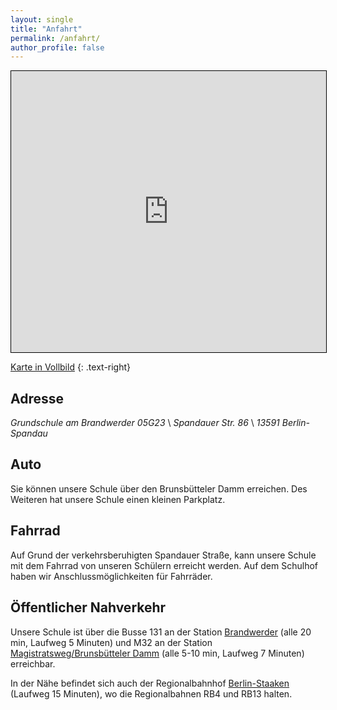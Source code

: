```yaml
---
layout: single
title: "Anfahrt"
permalink: /anfahrt/
author_profile: false
---
```


<iframe width="100%" height="450" frameborder="0" scrolling="no" marginheight="0" marginwidth="0" src="https://www.openstreetmap.org/export/embed.html?bbox=13.146761655807497%2C52.53412596404701%2C13.158713579177858%2C52.53803500223838&amp;layer=mapnik&amp;marker=52.53608052664509%2C13.152737617492676" style="border: 1px solid black"></iframe>

[Karte in Vollbild](https://www.openstreetmap.org/?mlat=52.53608&amp;mlon=13.15274#map=17/52.53608/13.15274&amp;layers=N)
{: .text-right}

## Adresse

*Grundschule am Brandwerder 05G23* \\
*Spandauer Str. 86* \\
*13591 Berlin-Spandau*

## Auto

Sie können unsere Schule über den Brunsbütteler Damm erreichen. Des Weiteren hat
unsere Schule einen kleinen Parkplatz.

## Fahrrad

Auf Grund der verkehrsberuhigten Spandauer Straße, kann unsere Schule mit dem
Fahrrad von unseren Schülern erreicht werden. Auf dem Schulhof haben wir
Anschlussmöglichkeiten für Fahrräder.

## Öffentlicher Nahverkehr

Unsere Schule ist über die Busse 131 an der Station
[Brandwerder](https://fahrinfo.bvg.de/Fahrinfo/bin/stboard.bin/en?ld=0.1&time=12:10&input=9037122&start=1&view=STATIONINFO&)
(alle 20 min, Laufweg 5 Minuten) und M32 an der Station
[Magistratsweg/Brunsbütteler Damm](https://fahrinfo.bvg.de/Fahrinfo/bin/stboard.bin/en?ld=0.1&time=09:14&input=9037101&start=1&view=STATIONINFO&)
(alle 5-10 min, Laufweg 7 Minuten) erreichbar.

In der Nähe befindet sich auch der Regionalbahnhof
[Berlin-Staaken](https://fahrinfo.bvg.de/barrierefrei/bin/stboard.bin/en?ld=0.1&time=07:20&input=9743855&start=1&view=STATIONINFO&)
(Laufweg 15 Minuten), wo die Regionalbahnen RB4 und RB13 halten.
